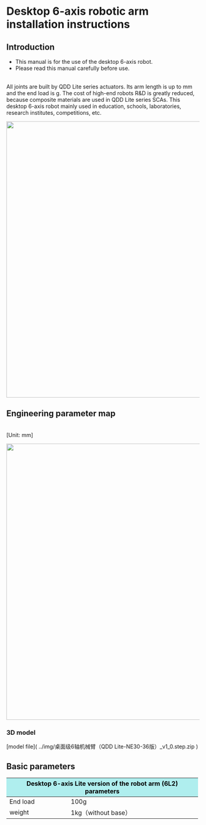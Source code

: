 Desktop 6-axis robotic arm installation instructions
=====
## Introduction

*  This manual is for the use of the desktop 6-axis robot.
*  Please read this manual carefully before use.


<br>All joints are built by QDD Lite series actuators. Its arm length is up to    mm and the end load is   g. The cost of high-end robots R&D is greatly reduced, because composite materials are used in QDD Lite series SCAs. This desktop 6-axis robot mainly used in education, schools, laboratories, research institutes, competitions, etc.
                                                                
<img src="../img/涂.png" style="width:720px">                                                                       

## Engineering parameter map
<br>[Unit: mm]

<img src="../img/桌面级6轴机械臂（6L2）_v1_0.md三视图.png" style="width:720px">

### 3D model

[model file]( ../img/桌面级6轴机械臂（QDD Lite-NE30-36版）_v1_0.step.zip )


## Basic parameters

<table style="width:500px"><thead><tr><th colspan="2" style="background: PaleTurquoise; color: black;">Desktop 6-axis Lite version of the robot arm (6L2) parameters</th></tr></thead><tbody></tr><tr><td>End load</td><td>100g</td></tr>
<tr><td>weight</td><td>1kg（without base）</td></tr
